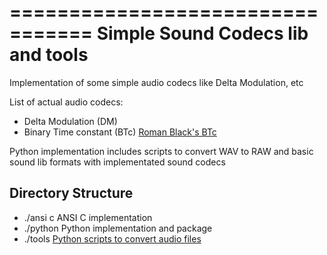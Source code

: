 =================================
Simple Sound Codecs lib and tools
=================================

Implementation of some simple audio codecs like Delta Modulation, etc

List of actual audio codecs:
*   Delta Modulation (DM)
*   Binary Time constant (BTc) [Roman Black's BTc](http://www.romanblack.com/btc_alg.htm)

Python implementation includes scripts to convert WAV to RAW and basic sound lib formats with implementated sound codecs

Directory Structure
-------------------

*   ./ansi c             ANSI C implementation 
*   ./python             Python implementation and package
*   ./tools              [Python scripts to convert audio files](https://github.com/Zardoz89/Simple-Sound-Codecs/tree/master/tools)


